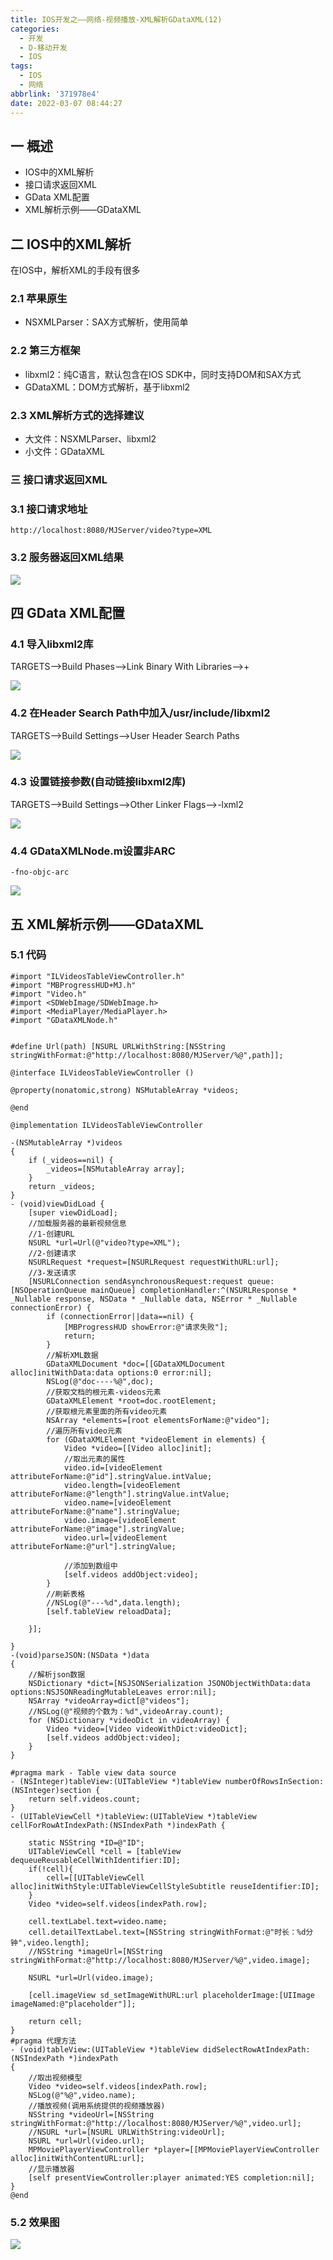 ```yaml
---
title: IOS开发之——网络-视频播放-XML解析GDataXML(12)
categories:
  - 开发
  - D-移动开发
  - IOS
tags:
  - IOS
  - 网络
abbrlink: '371978e4'
date: 2022-03-07 08:44:27
---
```

## 一 概述

* IOS中的XML解析
* 接口请求返回XML
* GData XML配置
* XML解析示例——GDataXML

<!--more-->

## 二 IOS中的XML解析

在IOS中，解析XML的手段有很多

### 2.1 苹果原生

* NSXMLParser：SAX方式解析，使用简单

### 2.2 第三方框架

* libxml2：纯C语言，默认包含在IOS SDK中，同时支持DOM和SAX方式
* GDataXML：DOM方式解析，基于libxml2

### 2.3 XML解析方式的选择建议

* 大文件：NSXMLParser、libxml2
* 小文件：GDataXML

###  三 接口请求返回XML

### 3.1 接口请求地址

```
http://localhost:8080/MJServer/video?type=XML
```

### 3.2 服务器返回XML结果

![][1]

## 四 GData XML配置

### 4.1 导入libxml2库

TARGETS——>Build Phases——>Link Binary With Libraries——>+

![][2]

### 4.2 在Header Search Path中加入/usr/include/libxml2

TARGETS——>Build Settings——>User Header Search Paths

![][3]

### 4.3 设置链接参数(自动链接libxml2库)

TARGETS——>Build Settings——>Other Linker Flags——>-lxml2

![][4]

### 4.4 GDataXMLNode.m设置非ARC

```
-fno-objc-arc
```
![][5]

## 五 XML解析示例——GDataXML

### 5.1 代码

```
#import "ILVideosTableViewController.h"
#import "MBProgressHUD+MJ.h"
#import "Video.h"
#import <SDWebImage/SDWebImage.h>
#import <MediaPlayer/MediaPlayer.h>
#import "GDataXMLNode.h"


#define Url(path) [NSURL URLWithString:[NSString stringWithFormat:@"http://localhost:8080/MJServer/%@",path]];

@interface ILVideosTableViewController ()

@property(nonatomic,strong) NSMutableArray *videos;

@end

@implementation ILVideosTableViewController

-(NSMutableArray *)videos
{
    if (_videos==nil) {
        _videos=[NSMutableArray array];
    }
    return _videos;
}
- (void)viewDidLoad {
    [super viewDidLoad];
    //加载服务器的最新视频信息
    //1-创建URL
    NSURL *url=Url(@"video?type=XML");
    //2-创建请求
    NSURLRequest *request=[NSURLRequest requestWithURL:url];
    //3-发送请求
    [NSURLConnection sendAsynchronousRequest:request queue:[NSOperationQueue mainQueue] completionHandler:^(NSURLResponse * _Nullable response, NSData * _Nullable data, NSError * _Nullable connectionError) {
        if (connectionError||data==nil) {
            [MBProgressHUD showError:@"请求失败"];
            return;
        }
        //解析XML数据
        GDataXMLDocument *doc=[[GDataXMLDocument alloc]initWithData:data options:0 error:nil];
        NSLog(@"doc----%@",doc);
        //获取文档的根元素-videos元素
        GDataXMLElement *root=doc.rootElement;
        //获取根元素里面的所有video元素
        NSArray *elements=[root elementsForName:@"video"];
        //遍历所有video元素
        for (GDataXMLElement *videoElement in elements) {
            Video *video=[[Video alloc]init];
            //取出元素的属性
            video.id=[videoElement attributeForName:@"id"].stringValue.intValue;
            video.length=[videoElement attributeForName:@"length"].stringValue.intValue;
            video.name=[videoElement attributeForName:@"name"].stringValue;
            video.image=[videoElement attributeForName:@"image"].stringValue;
            video.url=[videoElement attributeForName:@"url"].stringValue;
            
            //添加到数组中
            [self.videos addObject:video];
        }
        //刷新表格
        //NSLog(@"---%d",data.length);
        [self.tableView reloadData];
        
    }];
    
}
-(void)parseJSON:(NSData *)data
{
    //解析json数据
    NSDictionary *dict=[NSJSONSerialization JSONObjectWithData:data options:NSJSONReadingMutableLeaves error:nil];
    NSArray *videoArray=dict[@"videos"];
    //NSLog(@"视频的个数为：%d",videoArray.count);
    for (NSDictionary *videoDict in videoArray) {
        Video *video=[Video videoWithDict:videoDict];
        [self.videos addObject:video];
    }
}

#pragma mark - Table view data source
- (NSInteger)tableView:(UITableView *)tableView numberOfRowsInSection:(NSInteger)section {
    return self.videos.count;
}
- (UITableViewCell *)tableView:(UITableView *)tableView cellForRowAtIndexPath:(NSIndexPath *)indexPath {
  
    static NSString *ID=@"ID";
    UITableViewCell *cell = [tableView dequeueReusableCellWithIdentifier:ID];
    if(!cell){
        cell=[[UITableViewCell alloc]initWithStyle:UITableViewCellStyleSubtitle reuseIdentifier:ID];
    }
    Video *video=self.videos[indexPath.row];
    
    cell.textLabel.text=video.name;
    cell.detailTextLabel.text=[NSString stringWithFormat:@"时长：%d分钟",video.length];
    //NSString *imageUrl=[NSString stringWithFormat:@"http://localhost:8080/MJServer/%@",video.image];
    
    NSURL *url=Url(video.image);
    
    [cell.imageView sd_setImageWithURL:url placeholderImage:[UIImage imageNamed:@"placeholder"]];
    
    return cell;
}
#pragma 代理方法
- (void)tableView:(UITableView *)tableView didSelectRowAtIndexPath:(NSIndexPath *)indexPath
{
    //取出视频模型
    Video *video=self.videos[indexPath.row];
    NSLog(@"%@",video.name);
    //播放视频(调用系统提供的视频播放器)
    NSString *videoUrl=[NSString stringWithFormat:@"http://localhost:8080/MJServer/%@",video.url];
    //NSURL *url=[NSURL URLWithString:videoUrl];
    NSURL *url=Url(video.url);
    MPMoviePlayerViewController *player=[[MPMoviePlayerViewController alloc]initWithContentURL:url];
    //显示播放器
    [self presentViewController:player animated:YES completion:nil];
}
@end
```
### 5.2 效果图
![][6]



[1]:https://raw.githubusercontent.com/PGzxc/CDN/master/blog-ios/ios-http-request-xml-response.png
[2]:https://raw.githubusercontent.com/PGzxc/CDN/master/blog-ios/ios-http-link-libxml2-add.png
[3]:https://raw.githubusercontent.com/PGzxc/CDN/master/blog-ios/ios-http-user-header-path-libxml2.png
[4]:https://raw.githubusercontent.com/PGzxc/CDN/master/blog-ios/ios-http-other-linker-flag-xml2.png
[5]:https://raw.githubusercontent.com/PGzxc/CDN/master/blog-ios/ios-http-gdataxml-no-arc.png
[6]:https://raw.githubusercontent.com/PGzxc/CDN/master/blog-ios/ios-http-gdataxml-view.gif